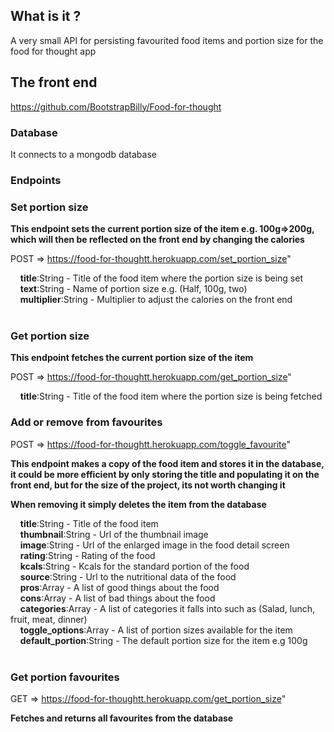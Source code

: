 ## What is it ?

A very small API for persisting favourited food items and portion size for the food for thought app

## The front end

https://github.com/BootstrapBilly/Food-for-thought

### Database

It connects to a mongodb database

### Endpoints <br/>


### Set portion size

**This endpoint sets the current portion size of the item e.g. 100g=>200g, which will then be reflected on the front end by changing the calories**

POST => https://food-for-thoughtt.herokuapp.com/set_portion_size" 

&nbsp;&nbsp;&nbsp; **title**:String - Title of the food item where the portion size is being set<br/>
&nbsp;&nbsp;&nbsp; **text**:String - Name of portion size e.g. (Half, 100g, two)<br/>
&nbsp;&nbsp;&nbsp; **multiplier**:String - Multiplier to adjust the calories on the front end<br/><br/>


### Get portion size

**This endpoint fetches the current portion size of the item**

POST => https://food-for-thoughtt.herokuapp.com/get_portion_size" 

&nbsp;&nbsp;&nbsp; **title**:String - Title of the food item where the portion size is being fetched<br/>


### Add or remove from favourites

POST => https://food-for-thoughtt.herokuapp.com/toggle_favourite" 

**This endpoint makes a copy of the food item and stores it in the database, it could be more efficient by only storing the title and populating it on the front end, but for the size of the project, its not worth changing it**

**When removing it simply deletes the item from the database**

&nbsp;&nbsp;&nbsp; **title**:String - Title of the food item<br/>
&nbsp;&nbsp;&nbsp; **thumbnail**:String - Url of the thumbnail image<br/>
&nbsp;&nbsp;&nbsp; **image**:String - Url of the enlarged image in the food detail screen<br/>
&nbsp;&nbsp;&nbsp; **rating**:String - Rating of the food<br/>
&nbsp;&nbsp;&nbsp; **kcals**:String - Kcals for the standard portion of the food<br/>
&nbsp;&nbsp;&nbsp; **source**:String - Url to the nutritional data of the food<br/>
&nbsp;&nbsp;&nbsp; **pros**:Array - A list of good things about the food<br/>
&nbsp;&nbsp;&nbsp; **cons**:Array - A list of bad things about the food<br/>
&nbsp;&nbsp;&nbsp; **categories**:Array - A list of categories it falls into such as (Salad, lunch, fruit, meat, dinner)<br/>
&nbsp;&nbsp;&nbsp; **toggle_options**:Array - A list of portion sizes available for the item<br/>
&nbsp;&nbsp;&nbsp; **default_portion**:String - The default portion size for the item e.g 100g<br/><br/>


### Get portion favourites

GET => https://food-for-thoughtt.herokuapp.com/get_portion_size" 

**Fetches and returns all favourites from the database**



